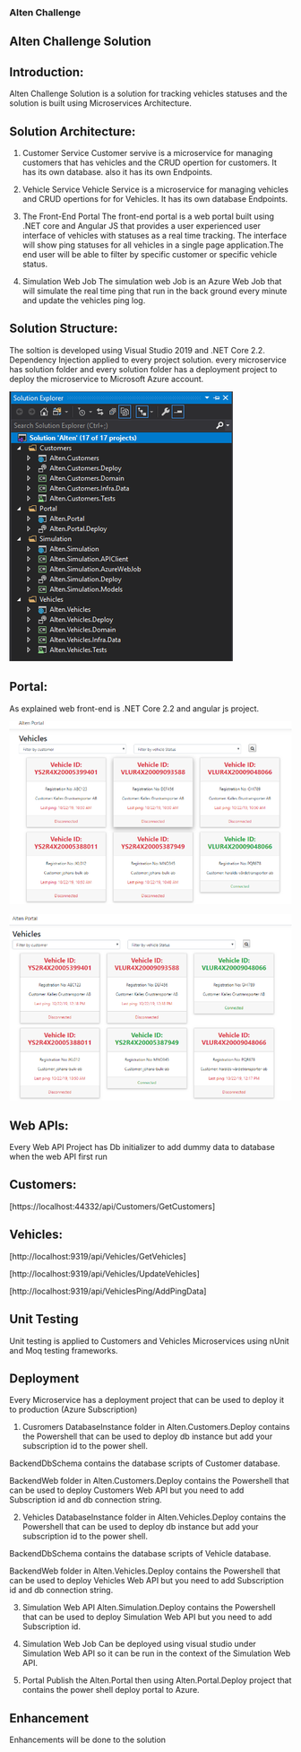 ### Alten Challenge
## Alten Challenge Solution

## Introduction:
Alten Challenge Solution is a solution for tracking vehicles statuses and the solution is built using Microservices Architecture.

## Solution Architecture:
1. Customer Service
Customer servive is a microservice for managing customers that has vehicles and the CRUD opertion for customers. It has its own database.
also it has its own Endpoints.

2. Vehicle Service
Vehicle Service is a microservice for managing vehicles and CRUD opertions for for Vehicles. It has its own database Endpoints.

3. The Front-End Portal
The front-end portal is a web portal built using .NET core and Angular JS that provides a user experienced user interface of vehicles with  statuses as a real time tracking. The interface will show ping statuses for all vehicles in a single page application.The end user will be able to filter by specific customer or specific vehicle status.

4. Simulation Web Job
The simulation web Job is an Azure Web Job that will simulate the real time ping that run in the back ground every minute and update the vehicles ping log.

## Solution Structure:
The soltion is developed using Visual Studio 2019 and .NET Core 2.2. Dependency Injection applied to every project solution.
every microservice has solution folder and every solution folder has a deployment project to deploy the microservice to Microsoft Azure account.

![Solution Structure](https://github.com/mohammadamer/AltenChallenge/blob/master/01.png)

## Portal:
As explained web front-end is .NET Core 2.2 and angular js project.

![Portal Home Page](https://github.com/mohammadamer/AltenChallenge/blob/master/03.png)

![Portal Home Page](https://github.com/mohammadamer/AltenChallenge/blob/master/04.png)


## Web APIs:
Every Web API Project has Db initializer to add dummy data to database when the web API first run

## Customers:
[https://localhost:44332/api/Customers/GetCustomers]

## Vehicles:
[http://localhost:9319/api/Vehicles/GetVehicles]

[http://localhost:9319/api/Vehicles/UpdateVehicles]

[http://localhost:9319/api/VehiclesPing/AddPingData]


## Unit Testing
Unit testing is applied to Customers and Vehicles Microservices using nUnit and Moq testing frameworks.

## Deployment
Every Microservice has a deployment project that can be used to deploy it to production (Azure Subscription) 

1. Cusromers
DatabaseInstance folder in Alten.Customers.Deploy contains the Powershell that can be used to deploy db instance but add your subscription id to the power shell.

BackendDbSchema contains the database scripts of Customer database.

BackendWeb folder in Alten.Customers.Deploy contains the Powershell that can be used to deploy Customers Web API but you need to add Subscription id and db connection string.

2. Vehicles
DatabaseInstance folder in Alten.Vehicles.Deploy contains the Powershell that can be used to deploy db instance but add your subscription id to the power shell.

BackendDbSchema contains the database scripts of Vehicle database.

BackendWeb folder in Alten.Vehicles.Deploy contains the Powershell that can be used to deploy Vehicles Web API but you need to add Subscription id and db connection string.

3. Simulation Web API
Alten.Simulation.Deploy contains the Powershell that can be used to deploy Simulation Web API but you need to add Subscription id.

4. Simulation Web Job
Can be deployed using visual studio under Simulation Web API so it can be run in the context of the Simulation Web API.

5. Portal
Publish the Alten.Portal then using Alten.Portal.Deploy project that contains the power shell deploy portal to Azure.

## Enhancement
Enhancements will be done to the solution

